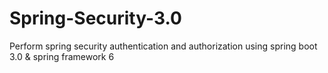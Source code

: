 # Spring-Security-3.0
Perform spring security authentication and authorization using spring boot 3.0 &amp; spring framework 6
